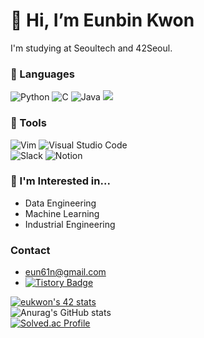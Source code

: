<!--![header](https://capsule-render.vercel.app/api?type=wave&color=5FD068&height=150&section=header&text=Eunbin&Kwon&fontSize=50)-->

# 👋 Hi, I’m Eunbin Kwon
I'm studying at Seoultech and 42Seoul.

### 🌱 Languages
<img alt="Python" src="https://img.shields.io/badge/Python-3776AB?style=for-the-badge&logo=python&logoColor=white"/> <img alt="C" src="https://img.shields.io/badge/C-blue?style=for-the-badge&logo=C&logoColor=White"/> <img alt="Java" src="https://img.shields.io/badge/Java-007396?style=for-the-badge&logo=Java&locoColor=White"/> <img src="https://img.shields.io/badge/mysql-4479A1?style=for-the-badge&logo=mysql&logoColor=white">

### 🌿 Tools
![Vim](https://img.shields.io/badge/VIM-%2311AB00.svg?style=for-the-badge&logo=vim&logoColor=white) ![Visual Studio Code](https://img.shields.io/badge/Visual%20Studio%20Code-0078d7.svg?style=for-the-badge&logo=visual-studio-code&logoColor=white) <br/>
![Slack](https://img.shields.io/badge/Slack-4A154B?style=for-the-badge&logo=slack&logoColor=white) ![Notion](https://img.shields.io/badge/Notion-%23000000.svg?style=for-the-badge&logo=notion&logoColor=white)

### 🌳 I'm Interested in...
- Data Engineering
- Machine Learning
- Industrial Engineering

### Contact
- eun61n@gmail.com
- [![Tistory Badge](https://img.shields.io/badge/Tech%20Blog-555263?style=flat&logoColor=white)](https://eunbin00.tistory.com)

[![eukwon's 42 stats](https://badge42.vercel.app/api/v2/cl5kiwlg3000609jphh6n6njn/stats?cursusId=21&coalitionId=86)](https://github.com/JaeSeoKim/badge42)<br/>
![Anurag's GitHub stats](https://github-readme-stats.vercel.app/api?username=eun61n00&hide=contribs,prs)<br/>
[![Solved.ac Profile](http://mazassumnida.wtf/api/generate_badge?boj=eun61n)](https://solved.ac/profile/eun61n)

<!---
eun61n00/eun61n00 is a ✨ special ✨ repository because its `README.md` (this file) appears on your GitHub profile.
You can click the Preview link to take a look at your changes.
--->
